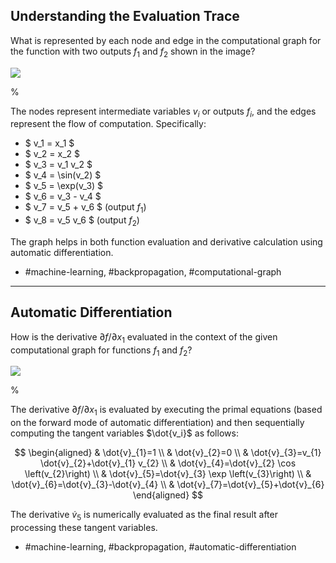 ## Understanding the Evaluation Trace

What is represented by each node and edge in the computational graph for the function with two outputs $f_{1}$ and $f_{2}$ shown in the image?

![](https://cdn.mathpix.com/cropped/2024_05_26_4388dae6329660fd2fabg-1.jpg?height=300&width=785&top_left_y=226&top_left_x=858)

%

The nodes represent intermediate variables $v_i$ or outputs $f_i$, and the edges represent the flow of computation. Specifically:

- $ v_1 = x_1 $
- $ v_2 = x_2 $
- $ v_3 = v_1 v_2 $
- $ v_4 = \sin(v_2) $
- $ v_5 = \exp(v_3) $
- $ v_6 = v_3 - v_4 $
- $ v_7 = v_5 + v_6 $ (output $f_1$)
- $ v_8 = v_5 v_6 $ (output $f_2$)

The graph helps in both function evaluation and derivative calculation using automatic differentiation.

- #machine-learning, #backpropagation, #computational-graph

---

## Automatic Differentiation

How is the derivative $\partial f / \partial x_1$ evaluated in the context of the given computational graph for functions $f_1$ and $f_2$?

![](https://cdn.mathpix.com/cropped/2024_05_26_4388dae6329660fd2fabg-1.jpg?height=300&width=785&top_left_y=226&top_left_x=858)

%

The derivative $\partial f / \partial x_1$ is evaluated by executing the primal equations (based on the forward mode of automatic differentiation) and then sequentially computing the tangent variables $\dot{v_i}$ as follows:

$$
\begin{aligned}
& \dot{v}_{1}=1 \\
& \dot{v}_{2}=0 \\
& \dot{v}_{3}=v_{1} \dot{v}_{2}+\dot{v}_{1} v_{2} \\
& \dot{v}_{4}=\dot{v}_{2} \cos \left(v_{2}\right) \\
& \dot{v}_{5}=\dot{v}_{3} \exp \left(v_{3}\right) \\
& \dot{v}_{6}=\dot{v}_{3}-\dot{v}_{4} \\
& \dot{v}_{7}=\dot{v}_{5}+\dot{v}_{6}
\end{aligned}
$$

The derivative $\dot{v}_5$ is numerically evaluated as the final result after processing these tangent variables.

- #machine-learning, #backpropagation, #automatic-differentiation